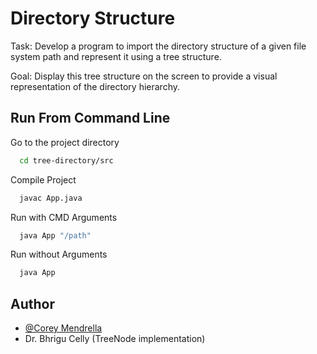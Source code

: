 # Directory Structure

Task: Develop a program to import the directory structure of a given file system path and represent it using a tree structure.

Goal: Display this tree structure on the screen to provide a visual representation of the directory hierarchy.

## Run From Command Line

Go to the project directory

```bash
  cd tree-directory/src
```

Compile Project

```bash
  javac App.java
```

Run with CMD Arguments

```bash
  java App "/path"
```

Run without Arguments

```bash
  java App
```

## Author

- [@Corey Mendrella](https://github.com/r3mot)
- Dr. Bhrigu Celly (TreeNode implementation)
